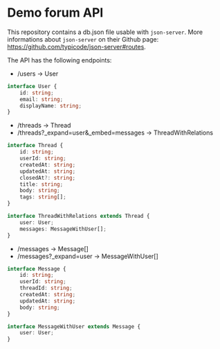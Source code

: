 # Demo forum API

This repository contains a db.json file usable with `json-server`.
More informations about `json-server` on their Github page: https://github.com/typicode/json-server#routes.

The API has the following endpoints:

- /users -> User
```ts
interface User {
    id: string;
    email: string;
    displayName: string;
}
```

- /threads -> Thread
- /threads?_expand=user&_embed=messages -> ThreadWithRelations
```ts
interface Thread {
    id: string;
    userId: string;
    createdAt: string;
    updatedAt: string;
    closedAt?: string;
    title: string;
    body: string;
    tags: string[];
}

interface ThreadWithRelations extends Thread {
    user: User;
    messages: MessageWithUser[];
}
```

- /messages -> Message[]
- /messages?_expand=user -> MessageWithUser[]
```ts
interface Message {
    id: string;
    userId: string;
    threadId: string;
    createdAt: string;
    updatedAt: string;
    body: string;
}

interface MessageWithUser extends Message {
    user: User;
}
```